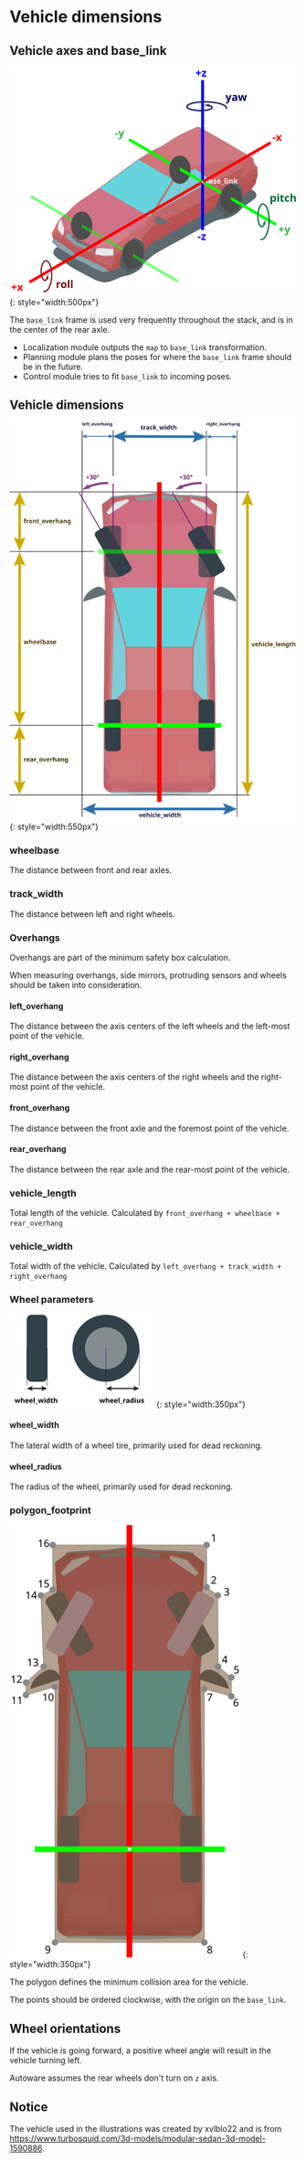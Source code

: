 # Vehicle dimensions

## Vehicle axes and base_link

![Vehicle Axes](images/vehicle_axes.svg){: style="width:500px"}

The `base_link` frame is used very frequently throughout the stack, and is in the center of the rear axle.

- Localization module outputs the `map` to `base_link` transformation.
- Planning module plans the poses for where the `base_link` frame should be in the future.
- Control module tries to fit `base_link` to incoming poses.

## Vehicle dimensions

![Vehicle Dimensions](images/vehicle_dimensions.svg){: style="width:550px"}

### wheelbase

The distance between front and rear axles.

### track_width

The distance between left and right wheels.

### Overhangs

Overhangs are part of the minimum safety box calculation.

When measuring overhangs, side mirrors, protruding sensors and wheels should be taken into consideration.

#### left_overhang

The distance between the axis centers of the left wheels and the left-most point of the vehicle.

#### right_overhang

The distance between the axis centers of the right wheels and the right-most point of the vehicle.

#### front_overhang

The distance between the front axle and the foremost point of the vehicle.

#### rear_overhang

The distance between the rear axle and the rear-most point of the vehicle.

### vehicle_length

Total length of the vehicle. Calculated by `front_overhang + wheelbase + rear_overhang`

### vehicle_width

Total width of the vehicle. Calculated by `left_overhang + track_width + right_overhang`

### Wheel parameters

![Wheel Dimensions](images/wheels.svg){: style="width:350px"}

#### wheel_width

The lateral width of a wheel tire, primarily used for dead reckoning.

#### wheel_radius

The radius of the wheel, primarily used for dead reckoning.

### polygon_footprint

![Wheel Dimensions](images/polygon_footprint.svg){: style="width:350px"}

The polygon defines the minimum collision area for the vehicle.

The points should be ordered clockwise, with the origin on the `base_link`.

## Wheel orientations

If the vehicle is going forward, a positive wheel angle will result in the vehicle turning left.

Autoware assumes the rear wheels don't turn on `z` axis.

## Notice

The vehicle used in the illustrations was created by xvlblo22 and is from <https://www.turbosquid.com/3d-models/modular-sedan-3d-model-1590886>.

